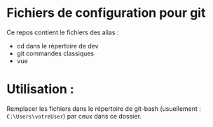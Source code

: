 # Fichiers de configuration pour git 

Ce repos contient le fichiers des alias :   
- cd dans le répertoire de dev
- git commandes classiques
- vue


# Utilisation :

Remplacer les fichiers dans le répertoire de git-bash (usuellement : ```C:\Users\votreUser```) par ceux dans ce dossier.
